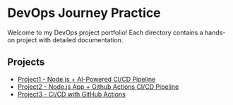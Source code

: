 # DevOps Journey Practice

Welcome to my DevOps project portfolio! Each directory contains a hands-on project with detailed documentation.

## Projects

- [Project1 - Node.js + AI-Powered CI/CD Pipeline](./Project1)
- [Project2 - Node.js App + Github Actions CI/CD Pipeline](./Project2)
- [Project3 - CI/CD with GitHub Actions](./Project3)


